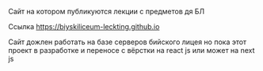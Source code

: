 Сайт на котором публикуются лекции с предметов дя БЛ 

Ссылка https://biyskiliceum-leckting.github.io

Сайт дожлен работать на базе серверов бийского лицея но пока этот проект в разработке и переносе с вёрстки на react js или может на next js
